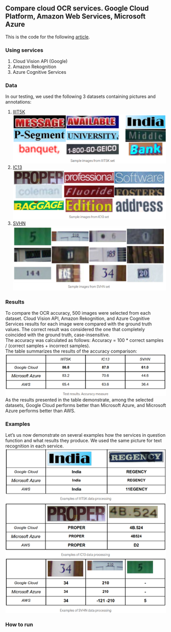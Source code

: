 ## Compare cloud OCR services. Google Cloud Platform, Amazon Web Services, Microsoft Azure

This is the code for the following [article](https://medium.com/deelvin-machine-learning/a-comparison-of-cloud-solutions-for-optical-character-recognition-ocr-46a24bada58e).

### Using services  
1. Cloud Vision API (Google)
2. Amazon Rekognition
3. Azure Cognitive Services


### Data  
In our testing, we used the following 3 datasets containing pictures and annotations:
1. [IIIT5K](http://cvit.iiit.ac.in/research/projects/cvit-projects/the-iiit-5k-word-dataset)  
![](./doc_images/IIIT5K.png)  
2. [IC13](https://rrc.cvc.uab.es/?ch=2&com=downloads)  
![](./doc_images/IC13.png)  
3. [SVHN](http://ufldl.stanford.edu/housenumbers/)  
![](./doc_images/SVHN.png) 

### Results  
To compare the OCR accuracy, 500 images were selected from each dataset. Cloud Vision API, Amazon Rekognition, and Azure Cognitive Services results for each image were compared with the ground truth values. The correct result was considered the one that completely coincided with the ground truth, case-insensitive.  
The accuracy was calculated as follows: Accuracy = 100 * correct samples / (correct samples + incorrect samples).  
The table summarizes the results of the accuracy comparison:  
![](./doc_images/accuracy.png)  
As the results presented in the table demonstrate, among the selected datasets, Google Cloud performs better than Microsoft Azure, and Microsoft Azure performs better than AWS.

### Examples  
Let’s us now demonstrate on several examples how the services in question function and what results they produce. We used the same picture for text recognition in each service.  
![](./doc_images/IIIT5K_results.png)  
![](./doc_images/IC13_results.png)
![](./doc_images/SVHN_results.png) 

### How to run  

